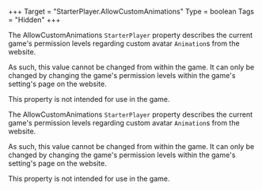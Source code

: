 +++
Target = "StarterPlayer.AllowCustomAnimations"
Type = boolean
Tags = "Hidden"
+++

The AllowCustomAnimations `StarterPlayer` property describes the current game's permission levels regarding custom avatar `Animation`s from the website.As such, this value cannot be changed from within the game. It can only be changed by changing the game's permission levels within the game's setting's page on the website.This property is not intended for use in the game.	The AllowCustomAnimations `StarterPlayer` property describes the current game's permission levels regarding custom avatar `Animation`s from the website.As such, this value cannot be changed from within the game. It can only be changed by changing the game's permission levels within the game's setting's page on the website.This property is not intended for use in the game.